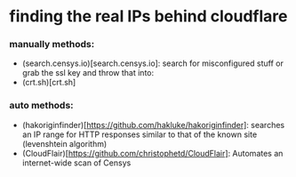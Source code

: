 # finding the real IPs behind cloudflare

### manually methods:

- (search.censys.io)[search.censys.io]: search for misconfigured stuff or grab the ssl key and throw that into:
- (crt.sh)[crt.sh]

### auto methods:

- (hakoriginfinder)[https://github.com/hakluke/hakoriginfinder]: 
	searches an IP range for HTTP responses similar to that of the known site (levenshtein algorithm)
- (CloudFlair)[https://github.com/christophetd/CloudFlair]:
	Automates an internet-wide scan of Censys
